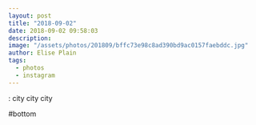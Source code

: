 ```yaml
---
layout: post
title: "2018-09-02"
date: 2018-09-02 09:58:03
description: 
image: "/assets/photos/201809/bffc73e98c8ad390bd9ac0157faebddc.jpg"
author: Elise Plain
tags: 
  - photos
  - instagram
---
```


:
city
city
city

#bottom
<p></p>
